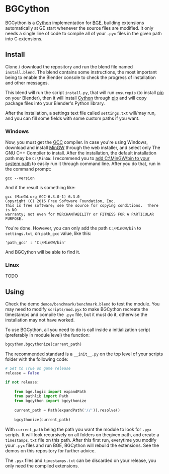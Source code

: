 # BGCython #

BGCython is a [Cython](http://cython.org/) implementation for 
[BGE](https://en.wikipedia.org/wiki/Blender_Game_Engine), building extensions 
automatically at GE start whenever the source files are modified. It only needs 
a single line of code to compile all of your `.pyx` files in the given path into 
C extensions.

## Install ##

Clone / download the repository and run the blend file named `install.blend`. 
The blend contains some instructions, the most important being to enable the 
Blender console to check the progress of installation and other messages.

This blend will run the script `install.py`, that will run `ensurepip` (to 
install [pip](https://pypi.org/project/pip/) on your Blender), then it will 
install [Cython](http://cython.org/) through [pip](https://pypi.org/project/pip/) 
and will copy package files into your Blender's Python library.

After the installation, a settings text file called `settings.txt` will/may 
run, and you can fill some fields with some custom paths if you want.

### Windows ###

Now, you must get the [GCC](https://gcc.gnu.org/) compiler. In case you're 
using Windows, download and install [MinGW](https://sourceforge.net/projects/mingw/) 
through the web installer, and select only The GNU C++ Compiler to install. 
After the installation, the default installation path may be `C:\MinGW`. I recommend you 
to [add C:\MinGW\bin to your system path](https://www.java.com/en/download/help/path.xml) 
to easily run it through command line. After you do that, run in the command prompt:

`gcc --version`

And if the result is something like:

```
gcc (MinGW.org GCC-6.3.0-1) 6.3.0
Copyright (C) 2016 Free Software Foundation, Inc.
This is free software; see the source for copying conditions.  There is NO
warranty; not even for MERCHANTABILITY or FITNESS FOR A PARTICULAR PURPOSE.
```

You're done. However, you can only add the path `C:/MinGW/bin` to 
`settings.txt`, on `path_gcc` value, like this:

`'path_gcc' : 'C:/MinGW/bin'`

And BGCython will be able to find it.

### Linux ###

TODO

## Using ##

Check the demo `demos/benchmark/benchmark.blend` to test the module. You may need 
to modify `scripts/mod.pyx` to make BGCython recreate the timestamps and compile 
the `.pyx` file, but it must do it, otherwise the installation may not have worked.

To use BGCython, all you need to do is call inside a initialization script 
(preferably in module level) the function:

```python
bgcython.bgcythonize(current_path)
```

The recommended standard is a `__init__.py` on the top level of your scripts 
folder with the following code:

```python
# Set to True on game release
release = False

if not release:
	
	from bge.logic import expandPath
	from pathlib import Path
	from bgcython import bgcythonize
	
	current_path = Path(expandPath('//')).resolve()
	
	bgcythonize(current_path)
```

With `current_path` being the path you want the module to look for `.pyx` scripts. 
It will look recursively on all folders on thegiven path, and create a `timestamps.txt` 
file on this path. After this first run, everytime you modify your `.pyx` files and
run BGE, BGCython will rebuild the extensions. See the demos on this repository for 
further advice.

The `.pyx` files and `timestamps.txt` can be discarded on your release, you only 
need the compiled extensions.
